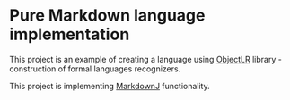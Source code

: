 # Pure Markdown language implementation

This project is an example of creating a language using 
[ObjectLR](https://github.com/vizotov/ObjectLR)
 library - construction of formal languages recognizers.
 
This project is implementing [MarkdownJ](https://github.com/myabc/markdownj) functionality.
